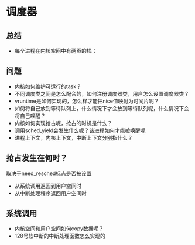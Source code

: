# 调度器

## 总结
- 每个进程在内核空间中有两页的栈；

## 问题
- 内核如何维护可运行的task？
- 不同调度类之间是怎么配合的，如何注册调度器类，用户怎么设置调度器类？
- vruntime是如何实现的，怎么样才能把nice值映射为时间片呢？
- 如何将自己放到等待队列上，什么情况下才会放到等待队列呢，什么情况下会将自己唤醒？
- 内核如何实现抢占呢，抢占的时机是什么？
- 调用sched_yield会发生什么呢？该进程如何才能被唤醒呢
- 进程上下文，内核上下文，中断上下文分别指什么？

## 抢占发生在何时？

取决于need_resched标志是否被设置
- 从系统调用返回到用户空间时
- 从中断处理程序返回用户空间时


## 系统调用

- 内核空间和用户空间如何copy数据呢？
- 128号软中断的中断处理函数怎么实现的



